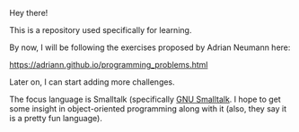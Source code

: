 Hey there!

This is a repository used specifically for learning.

By now, I will be following the exercises proposed by Adrian Neumann here:

https://adriann.github.io/programming_problems.html

Later on, I can start adding more challenges.

The focus language is Smalltalk (specifically [GNU Smalltalk][1]. I hope to get
some insight in object-oriented programming along with it (also, they say it
is a pretty fun language).

[1]: http://smalltalk.gnu.org/
